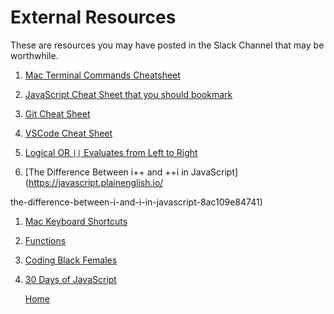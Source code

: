 # External Resources

These are resources you may have posted in the Slack Channel that may be worthwhile.

1. [Mac Terminal Commands Cheatsheet](assets)

1. [JavaScript Cheat Sheet that you should bookmark](https://dev.to/j471n/javascript-cheat-sheet-you-needed-2id)

1. [Git Cheat Sheet](assets)

1. [VSCode Cheat Sheet](assets)

1. [Logical OR `||` Evaluates from Left to Right](https://developer.mozilla.org/en-US/docs/Web/JavaScript/Reference/Operators/Logical_OR)

1. [The Difference Between i++ and ++i in JavaScript](https://javascript.plainenglish.io/

the-difference-between-i-and-i-in-javascript-8ac109e84741)

1. [Mac Keyboard Shortcuts](https://support.apple.com/en-us/HT201236)

1. [Functions](https://www.programiz.com/javascript/function)

1. [Coding Black Females](https://codingblackfemales.com/programmes?p=programmes.html?p=cbfmentorshipmentee)

1. [30 Days of JavaScript](https://github.com/Asabeneh/30-Days-Of-JavaScript)

   [Home][def]

[def]: README.md

